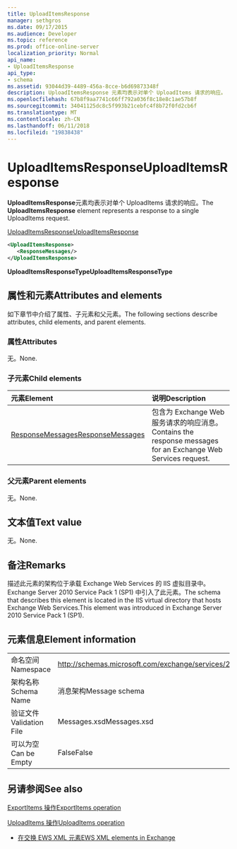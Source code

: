 ```yaml
---
title: UploadItemsResponse
manager: sethgros
ms.date: 09/17/2015
ms.audience: Developer
ms.topic: reference
ms.prod: office-online-server
localization_priority: Normal
api_name:
- UploadItemsResponse
api_type:
- schema
ms.assetid: 93044d39-4489-456a-8cce-b6d69873348f
description: UploadItemsResponse 元素均表示对单个 UploadItems 请求的响应。
ms.openlocfilehash: 67b8f9aa7741c66ff792a036f8c18e8c1ae57b8f
ms.sourcegitcommit: 34041125dc8c5f993b21cebfc4f8b72f0fd2cb6f
ms.translationtype: MT
ms.contentlocale: zh-CN
ms.lasthandoff: 06/11/2018
ms.locfileid: "19838438"
---
```

# <a name="uploaditemsresponse"></a><span data-ttu-id="a0568-103">UploadItemsResponse</span><span class="sxs-lookup"><span data-stu-id="a0568-103">UploadItemsResponse</span></span>

<span data-ttu-id="a0568-104">**UploadItemsResponse**元素均表示对单个 UploadItems 请求的响应。</span><span class="sxs-lookup"><span data-stu-id="a0568-104">The **UploadItemsResponse** element represents a response to a single UploadItems request.</span></span> 
  
[<span data-ttu-id="a0568-105">UploadItemsResponse</span><span class="sxs-lookup"><span data-stu-id="a0568-105">UploadItemsResponse</span></span>](uploaditemsresponse.md)
  
```XML
<UploadItemsResponse>
   <ResponseMessages/>
</UploadItemsResponse>
```

 <span data-ttu-id="a0568-106">**UploadItemsResponseType**</span><span class="sxs-lookup"><span data-stu-id="a0568-106">**UploadItemsResponseType**</span></span>
## <a name="attributes-and-elements"></a><span data-ttu-id="a0568-107">属性和元素</span><span class="sxs-lookup"><span data-stu-id="a0568-107">Attributes and elements</span></span>

<span data-ttu-id="a0568-108">如下章节中介绍了属性、子元素和父元素。</span><span class="sxs-lookup"><span data-stu-id="a0568-108">The following sections describe attributes, child elements, and parent elements.</span></span>
  
### <a name="attributes"></a><span data-ttu-id="a0568-109">属性</span><span class="sxs-lookup"><span data-stu-id="a0568-109">Attributes</span></span>

<span data-ttu-id="a0568-110">无。</span><span class="sxs-lookup"><span data-stu-id="a0568-110">None.</span></span>
  
### <a name="child-elements"></a><span data-ttu-id="a0568-111">子元素</span><span class="sxs-lookup"><span data-stu-id="a0568-111">Child elements</span></span>

|<span data-ttu-id="a0568-112">**元素**</span><span class="sxs-lookup"><span data-stu-id="a0568-112">**Element**</span></span>|<span data-ttu-id="a0568-113">**说明**</span><span class="sxs-lookup"><span data-stu-id="a0568-113">**Description**</span></span>|
|:-----|:-----|
|[<span data-ttu-id="a0568-114">ResponseMessages</span><span class="sxs-lookup"><span data-stu-id="a0568-114">ResponseMessages</span></span>](responsemessages.md) <br/> |<span data-ttu-id="a0568-115">包含为 Exchange Web 服务请求的响应消息。</span><span class="sxs-lookup"><span data-stu-id="a0568-115">Contains the response messages for an Exchange Web Services request.</span></span>  <br/> |
   
### <a name="parent-elements"></a><span data-ttu-id="a0568-116">父元素</span><span class="sxs-lookup"><span data-stu-id="a0568-116">Parent elements</span></span>

<span data-ttu-id="a0568-117">无。</span><span class="sxs-lookup"><span data-stu-id="a0568-117">None.</span></span>
  
## <a name="text-value"></a><span data-ttu-id="a0568-118">文本值</span><span class="sxs-lookup"><span data-stu-id="a0568-118">Text value</span></span>

<span data-ttu-id="a0568-119">无。</span><span class="sxs-lookup"><span data-stu-id="a0568-119">None.</span></span>
  
## <a name="remarks"></a><span data-ttu-id="a0568-120">备注</span><span class="sxs-lookup"><span data-stu-id="a0568-120">Remarks</span></span>

<span data-ttu-id="a0568-121">描述此元素的架构位于承载 Exchange Web Services 的 IIS 虚拟目录中。Exchange Server 2010 Service Pack 1 (SP1) 中引入了此元素。</span><span class="sxs-lookup"><span data-stu-id="a0568-121">The schema that describes this element is located in the IIS virtual directory that hosts Exchange Web Services.This element was introduced in Exchange Server 2010 Service Pack 1 (SP1).</span></span>
  
## <a name="element-information"></a><span data-ttu-id="a0568-122">元素信息</span><span class="sxs-lookup"><span data-stu-id="a0568-122">Element information</span></span>

|||
|:-----|:-----|
|<span data-ttu-id="a0568-123">命名空间</span><span class="sxs-lookup"><span data-stu-id="a0568-123">Namespace</span></span>  <br/> |http://schemas.microsoft.com/exchange/services/2006/messages  <br/> |
|<span data-ttu-id="a0568-124">架构名称</span><span class="sxs-lookup"><span data-stu-id="a0568-124">Schema Name</span></span>  <br/> |<span data-ttu-id="a0568-125">消息架构</span><span class="sxs-lookup"><span data-stu-id="a0568-125">Message schema</span></span>  <br/> |
|<span data-ttu-id="a0568-126">验证文件</span><span class="sxs-lookup"><span data-stu-id="a0568-126">Validation File</span></span>  <br/> |<span data-ttu-id="a0568-127">Messages.xsd</span><span class="sxs-lookup"><span data-stu-id="a0568-127">Messages.xsd</span></span>  <br/> |
|<span data-ttu-id="a0568-128">可以为空</span><span class="sxs-lookup"><span data-stu-id="a0568-128">Can be Empty</span></span>  <br/> |<span data-ttu-id="a0568-129">False</span><span class="sxs-lookup"><span data-stu-id="a0568-129">False</span></span>  <br/> |
   
## <a name="see-also"></a><span data-ttu-id="a0568-130">另请参阅</span><span class="sxs-lookup"><span data-stu-id="a0568-130">See also</span></span>



[<span data-ttu-id="a0568-131">ExportItems 操作</span><span class="sxs-lookup"><span data-stu-id="a0568-131">ExportItems operation</span></span>](exportitems-operation.md)
  
[<span data-ttu-id="a0568-132">UploadItems 操作</span><span class="sxs-lookup"><span data-stu-id="a0568-132">UploadItems operation</span></span>](uploaditems-operation.md)


- [<span data-ttu-id="a0568-133">在交换 EWS XML 元素</span><span class="sxs-lookup"><span data-stu-id="a0568-133">EWS XML elements in Exchange</span></span>](ews-xml-elements-in-exchange.md)


